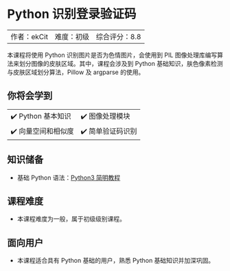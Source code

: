 # Python 识别登录验证码

<table>
<tr>
<td align="center">作者：ekCit</td>
<td align="center">难度：初级</td>
<td align="center">综合评分：8.8</td>
</tr>
</table>
本课程将使用 Python 识别图片是否为色情图片，会使用到 PIL 图像处理库编写算法来划分图像的皮肤区域。其中，课程会涉及到 Python 基础知识，肤色像素检测与皮肤区域划分算法，Pillow 及 argparse 的使用。

## 你将会学到

<table>
  <tr>
    <td>✔️ Python 基本知识</td>
    <td>✔️ 图像处理模块</td>
  </tr>
  <tr>
    <td>✔️ 向量空间和相似度</td>
    <td>✔️ 简单验证码识别</td>
  </tr>
</table>

## 知识储备

- 基础 Python 语法：[Python3 简明教程](https://www.lanqiao.cn/courses/596)

## 课程难度

- 本课程难度为一般，属于初级级别课程。

## 面向用户

- 本课程适合具有 Python 基础的用户，熟悉 Python 基础知识并加深巩固。

